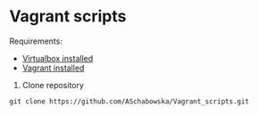 # Vagrant scripts


Requirements:
- [Virtualbox installed](https://www.virtualbox.org/wiki/Downloads)
- [Vagrant installed](https://www.vagrantup.com/downloads.html)


1. Clone repository
```
git clone https://github.com/ASchabowska/Vagrant_scripts.git
```
